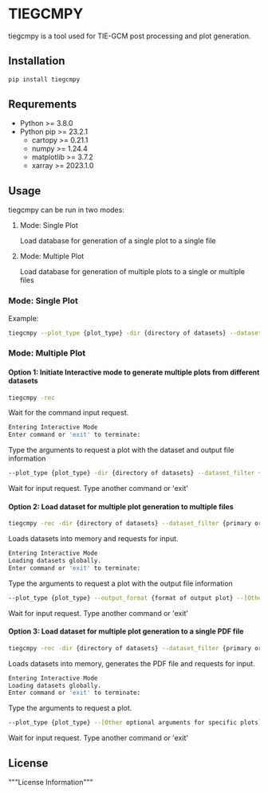 # TIEGCMPY

tiegcmpy is a tool used for TIE-GCM post processing and plot generation.

## Installation

```bash
pip install tiegcmpy
```

## Requrements 
- Python >= 3.8.0
- Python pip >= 23.2.1
  - cartopy >= 0.21.1
  - numpy >= 1.24.4
  - matplotlib >= 3.7.2
  - xarray >= 2023.1.0


## Usage

tiegcmpy can be run in two modes:

1) Mode: Single Plot

   Load database for generation of a single plot to a single file
2) Mode: Multiple Plot

   Load database for generation of multiple plots to a single or multiple files

### Mode: Single Plot 

Example:
```bash
tiegcmpy --plot_type {plot_type} -dir {directory of datasets} --dataset_filter {primary or secondary files} --output_format {format of output plot} --[Other optional arguments for specific plots]
```


### Mode: Multiple Plot
#### Option 1: Initiate Interactive mode to generate multiple plots from different datasets
```bash
tiegcmpy -rec
```
Wait for the command input request. 
```bash
Entering Interactive Mode
Enter command or 'exit' to terminate:
```
Type the arguments to request a plot with the dataset and output file information
```bash
--plot_type {plot_type} -dir {directory of datasets} --dataset_filter {primary or secondary files} --output_format {format of output plot} --[Other optional arguments for specific plots]
```
Wait for input request. Type another command or 'exit'

#### Option 2: Load dataset for multiple plot generation to multiple files
```bash
tiegcmpy -rec -dir {directory of datasets} --dataset_filter {primary or secondary files} 
```
Loads datasets into memory and requests for input.
```bash
Entering Interactive Mode
Loading datasets globally.
Enter command or 'exit' to terminate: 
```
Type the arguments to request a plot with the output file information
```bash
--plot_type {plot_type} --output_format {format of output plot} --[Other optional arguments for specific plots]
```
Wait for input request. Type another command or 'exit'
#### Option 3: Load dataset for multiple plot generation to a single PDF file 
```bash
tiegcmpy -rec -dir {directory of datasets} --dataset_filter {primary or secondary files} --multiple_output {Output PDF file name}
```
Loads datasets into memory, generates the PDF file and requests for input.
```bash
Entering Interactive Mode
Loading datasets globally.
Enter command or 'exit' to terminate: 
```
Type the arguments to request a plot.
```bash
--plot_type {plot_type} --[Other optional arguments for specific plots]
```
Wait for input request. Type another command or 'exit'

## License 
"""License Information"""